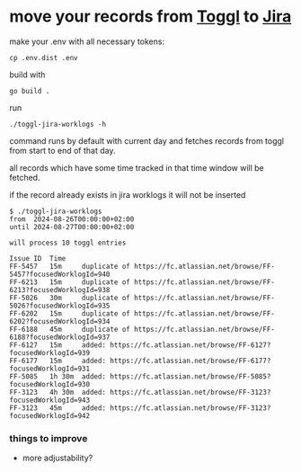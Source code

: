 # move your records from [Toggl](https://toggl.com/) to [Jira](https://www.atlassian.com/software/jira)

make your .env with all necessary tokens:
```shell
cp .env.dist .env
```

build with
```shell
go build .
```

run
```shell
./toggl-jira-worklogs -h
```

command runs by default with current day and fetches records from toggl from start to end of that day. 

all records which have some time tracked in that time window will be fetched.

if the record already exists in jira worklogs it will not be inserted

```text
$ ./toggl-jira-worklogs 
from  2024-08-26T00:00:00+02:00
until 2024-08-27T00:00:00+02:00

will process 10 toggl entries

Issue ID  Time	
FF-5457   15m	  duplicate of https://fc.atlassian.net/browse/FF-5457?focusedWorklogId=940
FF-6213   15m	  duplicate of https://fc.atlassian.net/browse/FF-6213?focusedWorklogId=938
FF-5026   30m	  duplicate of https://fc.atlassian.net/browse/FF-5026?focusedWorklogId=935
FF-6202   15m	  duplicate of https://fc.atlassian.net/browse/FF-6202?focusedWorklogId=934
FF-6188   45m	  duplicate of https://fc.atlassian.net/browse/FF-6188?focusedWorklogId=937
FF-6127   15m	  added: https://fc.atlassian.net/browse/FF-6127?focusedWorklogId=939
FF-6177   15m     added: https://fc.atlassian.net/browse/FF-6177?focusedWorklogId=931
FF-5085   1h 30m  added: https://fc.atlassian.net/browse/FF-5085?focusedWorklogId=930
FF-3123   4h 30m  added: https://fc.atlassian.net/browse/FF-3123?focusedWorklogId=943
FF-3123   45m	  added: https://fc.atlassian.net/browse/FF-3123?focusedWorklogId=942

```

### things to improve
* more adjustability?